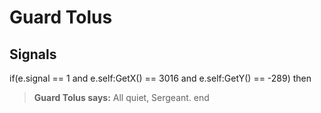# Guard Tolus


## Signals

if(e.signal == 1 and e.self:GetX() == 3016 and e.self:GetY() == -289) then


>**Guard Tolus says:** All quiet, Sergeant.
end
